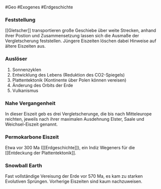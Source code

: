 #Geo #Exogenes #Erdgeschichte

### Feststellung

[[Gletscher]] transportieren große Geschiebe über weite Strecken, anhand ihrer Postion und Zusammensetzung lassen sich die Ausmaße der Vergletscherung feststellen. Jüngere Eiszeiten löschen dabei Hinweise auf ältere Eiszeiten aus.

### Auslöser

1. Sonnenzyklen
2. Entwicklung des Lebens (Reduktion des CO2-Spiegels)
3. Plattentektonik (Kontinente über Polen können vereisen)
4. Änderung des Orbits der Erde
5. Vulkanismus

### Nahe Vergangenheit

In dieser Eiszeit geb es drei Vergletscherunge, die bis nach Mitteleurope reichten, jeweils nach ihrer maximalen Ausdehnung Elster, Saale und Weichsel-Eiszeit genannt.

### Permokarbone Eiszeit

Etwa vor 300 Ma ([[Erdgeschichte]]), ein Indiz Wegeners für die [[Entdeckung der Plattentektonik]].

### Snowball Earth

Fast vollständige Vereisung der Erde vor 570 Ma, es kam zu starken Evolutiven Sprüngen. Vorherige Eiszeiten sind kaum nachzuweisen.


